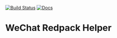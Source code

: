 [![Build Status](https://travis-ci.org/wslongchen/RedpackHelper.svg?branch=master)](https://travis-ci.org/wslongchen/RedpackHelper)
[![Docs](https://img.shields.io/badge/文档-中文-blue.svg)](https://github.com/wslongchen/RedpackHelper/blob/master/README.md)
# WeChat Redpack Helper
